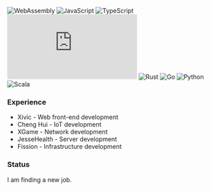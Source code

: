 ![WebAssembly](https://badgen.net/badge/Language/WebAssembly/blue?icon=visualstudio&label)
![JavaScript](https://badgen.net/badge/Language/JavaScript/cyan?icon=visualstudio&label)
![TypeScript](https://badgen.net/badge/Language/TypeScript?icon=typescript&label)
![Node.JS](https://badgen.net/badge/Language/Node.JS?icon=npm&label)
![Rust](https://badgen.net/badge/Language/Rust?icon=visualstudio&label)
![Go](https://badgen.net/badge/Language/Go/grey?icon=visualstudio&label)
![Python](https://badgen.net/badge/Language/Python/blue?icon=visualstudio&label)
![Scala](https://badgen.net/badge/Language/Scala/black?icon=visualstudio&label)


### Experience
* Xivic - Web front-end development
* Cheng Hui - IoT development
* XGame - Network development
* JesseHealth - Server development
* Fission - Infrastructure development


### Status
I am finding a new job.

